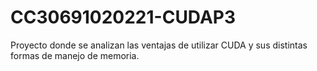 # CC30691020221-CUDAP3
Proyecto donde se analizan las ventajas de utilizar CUDA y sus distintas formas de manejo de memoria.
